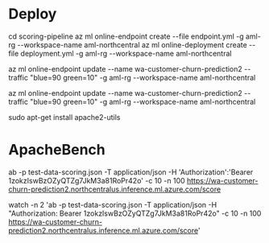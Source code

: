 # Deploy


cd scoring-pipeline
az ml online-endpoint create --file endpoint.yml -g aml-rg --workspace-name aml-northcentral
az ml online-deployment create --file deployment.yml -g aml-rg --workspace-name aml-northcentral



az ml online-endpoint update --name wa-customer-churn-prediction2 --traffic "blue=90 green=10" -g aml-rg --workspace-name aml-northcentral



az ml online-endpoint update --name wa-customer-churn-prediction2 --traffic "blue=90 green=10" -g aml-rg --workspace-name aml-northcentral

sudo apt-get install apache2-utils


# ApacheBench
ab -p test-data-scoring.json -T application/json -H 'Authorization':'Bearer 1zokzIswBzOZyQTZg7JkM3a81RoPr42o' -c 10 -n 100 https://wa-customer-churn-prediction2.northcentralus.inference.ml.azure.com/score


watch -n 2 'ab -p test-data-scoring.json -T application/json -H "Authorization: Bearer 1zokzIswBzOZyQTZg7JkM3a81RoPr42o" -c 10 -n 100 https://wa-customer-churn-prediction2.northcentralus.inference.ml.azure.com/score'
